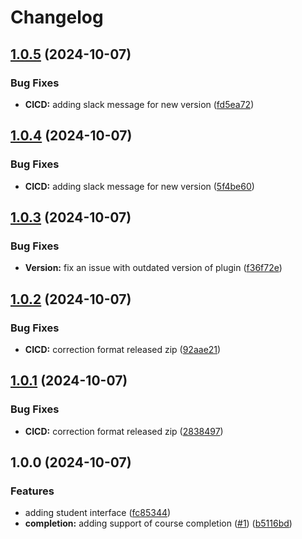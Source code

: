 # Changelog

## [1.0.5](https://github.com/Edusign/moodle-mod_edusign/compare/v1.0.4...v1.0.5) (2024-10-07)


### Bug Fixes

* **CICD:** adding slack message for new version ([fd5ea72](https://github.com/Edusign/moodle-mod_edusign/commit/fd5ea72f70f70189f91e1643dae90555ebb23fdc))

## [1.0.4](https://github.com/Edusign/moodle-mod_edusign/compare/v1.0.3...v1.0.4) (2024-10-07)


### Bug Fixes

* **CICD:** adding slack message for new version ([5f4be60](https://github.com/Edusign/moodle-mod_edusign/commit/5f4be60aa853563b89a8d799421b61d25cd070e6))

## [1.0.3](https://github.com/Edusign/moodle-mod_edusign/compare/v1.0.2...v1.0.3) (2024-10-07)


### Bug Fixes

* **Version:** fix an issue with outdated version of plugin ([f36f72e](https://github.com/Edusign/moodle-mod_edusign/commit/f36f72ea44af740406020fb58e98e84a71b0c17e))

## [1.0.2](https://github.com/Edusign/moodle-mod_edusign/compare/v1.0.1...v1.0.2) (2024-10-07)


### Bug Fixes

* **CICD:** correction format released zip ([92aae21](https://github.com/Edusign/moodle-mod_edusign/commit/92aae215aa90837fc9020e3de3c6667d2fde53a8))

## [1.0.1](https://github.com/Edusign/moodle-mod_edusign/compare/v1.0.0...v1.0.1) (2024-10-07)


### Bug Fixes

* **CICD:** correction format released zip ([2838497](https://github.com/Edusign/moodle-mod_edusign/commit/2838497b23eb9549b47b2796bb3eb3f7db262d93))

## 1.0.0 (2024-10-07)


### Features

* adding student interface ([fc85344](https://github.com/Edusign/moodle-mod_edusign/commit/fc853448ba931a8ba7ab515fe0b18d2cfb77e84a))
* **completion:** adding support of course completion ([#1](https://github.com/Edusign/moodle-mod_edusign/issues/1)) ([b5116bd](https://github.com/Edusign/moodle-mod_edusign/commit/b5116bdc9c6e3ab9c2aa89a92104976ba1cfcc53))
